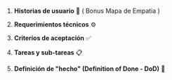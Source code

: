 
1. **Historias de usuario** 📜 ( Bonus Mapa de Empatia )

2. **Requerimientos técnicos** ⚙️

3. **Criterios de aceptación** ✅
    
4. **Tareas y sub-tareas** 📋
    
5. **Definición de "hecho" (Definition of Done - DoD)** 🎯